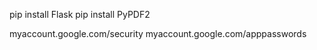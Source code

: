 

pip install Flask
pip install PyPDF2



myaccount.google.com/security
myaccount.google.com/apppasswords

